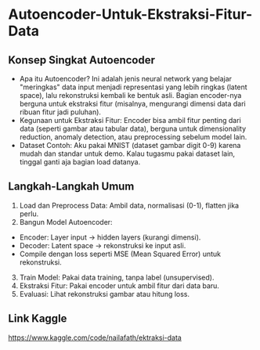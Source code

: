 # Autoencoder-Untuk-Ekstraksi-Fitur-Data

## Konsep Singkat Autoencoder

- Apa itu Autoencoder? Ini adalah jenis neural network yang belajar "meringkas" data input menjadi representasi yang lebih ringkas (latent space), lalu rekonstruksi kembali ke bentuk asli. Bagian encoder-nya berguna untuk ekstraksi fitur (misalnya, mengurangi dimensi data dari ribuan fitur jadi puluhan).
- Kegunaan untuk Ekstraksi Fitur: Encoder bisa ambil fitur penting dari data (seperti gambar atau tabular data), berguna untuk dimensionality reduction, anomaly detection, atau preprocessing sebelum model lain.
- Dataset Contoh: Aku pakai MNIST (dataset gambar digit 0-9) karena mudah dan standar untuk demo. Kalau tugasmu pakai dataset lain, tinggal ganti aja bagian load datanya.

## Langkah-Langkah Umum

1. Load dan Preprocess Data: Ambil data, normalisasi (0-1), flatten jika perlu.
2. Bangun Model Autoencoder:
  - Encoder: Layer input → hidden layers (kurangi dimensi).
  - Decoder: Latent space → rekonstruksi ke input asli.
  - Compile dengan loss seperti MSE (Mean Squared Error) untuk rekonstruksi.
3. Train Model: Pakai data training, tanpa label (unsupervised).
4. Ekstraksi Fitur: Pakai encoder untuk ambil fitur dari data baru.
5. Evaluasi: Lihat rekonstruksi gambar atau hitung loss.

## Link Kaggle
https://www.kaggle.com/code/nailafath/ektraksi-data
